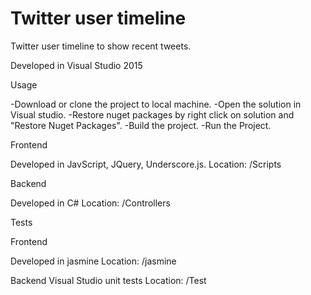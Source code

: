 # Twitter user timeline 
Twitter user timeline to show recent tweets.

Developed in Visual Studio 2015

Usage

-Download or clone the project to local machine.
-Open the solution in Visual studio.
-Restore nuget packages by right click on solution and "Restore Nuget Packages".
-Build the project.
-Run the Project.

Frontend

Developed in JavScript, JQuery, Underscore.js.
Location: /Scripts

Backend

Developed in C#
Location: /Controllers

Tests

Frontend

Developed in jasmine
Location: /jasmine

Backend
Visual Studio unit tests
Location: /Test


